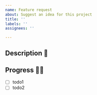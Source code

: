 ```yaml
---
name: Feature request
about: Suggest an idea for this project
title: ''
labels: ''
assignees: ''

---
```


## Description 👀


## Progress 🏃‍♀️
- [ ] todo1
- [ ] todo2
